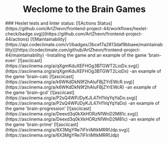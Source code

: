 <h1 align="center">Weclome to the Brain Games</h1>
### Hexlet tests and linter status:
[![Actions Status](https://github.com/ArtZhevn/frontend-project-44/workflows/hexlet-check/badge.svg)](https://github.com/ArtZhevn/frontend-project-44/actions)
[![Maintainability](https://api.codeclimate.com/v1/badges/3bcef7a2813daf9bbaee/maintainability)](https://codeclimate.com/github/ArtZhevn/frontend-project-44/maintainability)
-Installing the game and an example of the game 'brain-even'
[![asciicast](https://asciinema.org/a/qXgmKduXEFHOg3BTGWT2LioDx.svg)](https://asciinema.org/a/qXgmKduXEFHOg3BTGWT2LioDx)
-an example of the game 'brain-calc
[![asciicast](https://asciinema.org/a/k6WKdDkN9f2hAluFBjZYrEWcR.svg)](https://asciinema.org/a/k6WKdDkN9f2hAluFBjZYrEWcR)
-an example of the game 'brain-gcd'
[![asciicast](https://asciinema.org/a/P2sQ4WPJDyKJL47H1VqYqYaDo.svg)](https://asciinema.org/a/P2sQ4WPJDyKJL47H1VqYqYaDo)
-an example of the game 'brain-progression'
[![asciicast](https://asciinema.org/a/Deexd3q0kXkHORzN1WnD2M81c.svg)](https://asciinema.org/a/Deexd3q0kXkHORzN1WnD2M81c)
-an example of the game 'brain-prime'
[![asciicast](https://asciinema.org/a/6X3MgYRe7iFIriiMtkMRRfJdp.svg)](https://asciinema.org/a/6X3MgYRe7iFIriiMtkMRRfJdp)